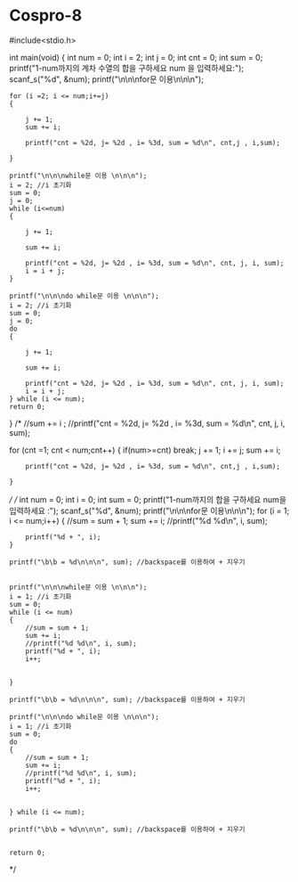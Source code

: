 # Cospro-8
   #include<stdio.h>

int main(void)
{
	int num = 0;
	int i = 2;
	int j = 0;
	int cnt = 0;
	int sum = 0;
	printf("1-num까지의 계차 수열의 합을 구하세요 num 을 입력하세요:");
	scanf_s("%d", &num);
	printf("\n\n\nfor문 이용\n\n\n");
	
	for (i =2; i <= num;i+=j)
	{
		
		j += 1;
		sum += i;
		
		printf("cnt = %2d, j= %2d , i= %3d, sum = %d\n", cnt,j , i,sum);
		
	}

	printf("\n\n\nwhile문 이용 \n\n\n");
	i = 2; //i 초기화
	sum = 0;
	j = 0;
	while (i<=num)
	{

		j += 1;
		
		sum += i;

		printf("cnt = %2d, j= %2d , i= %3d, sum = %d\n", cnt, j, i, sum);
		i = i + j;
	}

	printf("\n\n\ndo while문 이용 \n\n\n");
	i = 2; //i 초기화
	sum = 0;
	j = 0;
	do
	{

		j += 1;

		sum += i;

		printf("cnt = %2d, j= %2d , i= %3d, sum = %d\n", cnt, j, i, sum);
		i = i + j;
	} while (i <= num);
	return 0;
}
/*
//sum += i ;
//printf("cnt = %2d, j= %2d , i= %3d, sum = %d\n", cnt, j, i, sum);

for (cnt =1; cnt < num;cnt++)
	{
		if(num>=cnt) break;
		j += 1;
		i += j;
		sum += i;

		printf("cnt = %2d, j= %2d , i= %3d, sum = %d\n", cnt,j , i,sum);

	}

*/
/*
	int num = 0;
	int i = 0;
	int sum = 0;
	printf("1-num까지의 합을 구하세요 num을 입력하세요 :");
	scanf_s("%d", &num);
	printf("\n\n\nfor문 이용\n\n\n");
	for (i = 1; i <= num;i++)
	{
		//sum = sum + 1;
		sum += i;
		//printf("%d %d\n", i, sum);


		printf("%d + ", i);
	}

	printf("\b\b = %d\n\n\n", sum); //backspace를 이용하여 + 지우기


	printf("\n\n\nwhile문 이용 \n\n\n");
	i = 1; //i 초기화
	sum = 0;
	while (i <= num)
	{
		//sum = sum + 1;
		sum += i;
		//printf("%d %d\n", i, sum);
		printf("%d + ", i);
		i++;


	}

	printf("\b\b = %d\n\n\n", sum); //backspace를 이용하여 + 지우기

	printf("\n\n\ndo while문 이용 \n\n\n");
	i = 1; //i 초기화
	sum = 0;
	do
	{
		//sum = sum + 1;
		sum += i;
		//printf("%d %d\n", i, sum);
		printf("%d + ", i);
		i++;


	} while (i <= num);

	printf("\b\b = %d\n\n\n", sum); //backspace를 이용하여 + 지우기


	return 0;
*/

